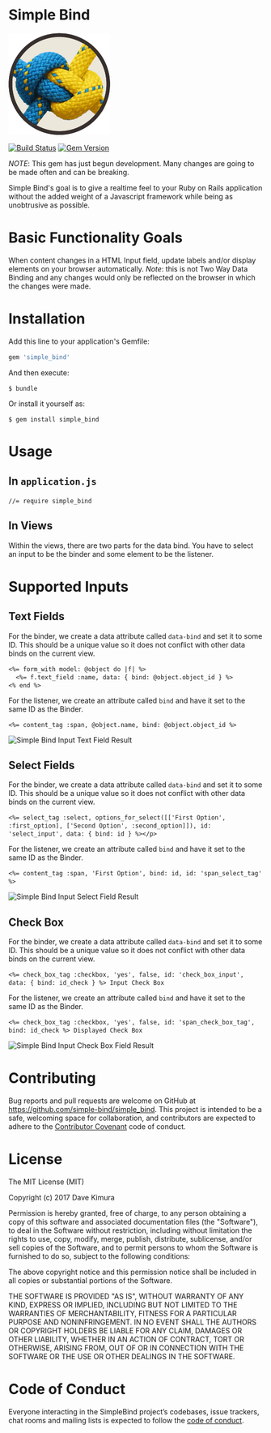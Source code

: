 # Simple Bind

![Simple Bind](images/profile.png)

[![Build Status](https://travis-ci.org/simple-bind/simple_bind.svg?branch=master)](https://travis-ci.org/simple-bind/simple_bind)
[![Gem Version](https://badge.fury.io/rb/simple_bind.svg)](https://badge.fury.io/rb/simple_bind)

*NOTE*: This gem has just begun development. Many changes are going to be made often and can be breaking.

Simple Bind's goal is to give a realtime feel to your Ruby on Rails application without the added weight of a Javascript framework while being as unobtrusive as possible.

# Basic Functionality Goals

When content changes in a HTML Input field, update labels and/or display elements on your browser automatically. *Note*: this is not Two Way Data Binding and any changes would only be reflected on the browser in which the changes were made.

# Installation

Add this line to your application's Gemfile:

```ruby
gem 'simple_bind'
```

And then execute:

    $ bundle

Or install it yourself as:

    $ gem install simple_bind

# Usage

## In `application.js`

    //= require simple_bind

## In Views

Within the views, there are two parts for the data bind. You have to select an input to be the binder and some element to be the listener.

# Supported Inputs

## Text Fields

For the binder, we create a data attribute called `data-bind` and set it to some ID. This should be a unique value so it does not conflict with other data binds on the current view.

    <%= form_with model: @object do |f| %>
      <%= f.text_field :name, data: { bind: @object.object_id } %>
    <% end %>

For the listener, we create an attribute called `bind` and have it set to the same ID as the Binder.

    <%= content_tag :span, @object.name, bind: @object.object_id %>

![Simple Bind Input Text Field Result](https://github.com/simple-bind/simple_bind/raw/master/images/input_text_field_result.gif)

## Select Fields

For the binder, we create a data attribute called `data-bind` and set it to some ID. This should be a unique value so it does not conflict with other data binds on the current view.

    <%= select_tag :select, options_for_select([['First Option', :first_option], ['Second Option', :second_option]]), id: 'select_input', data: { bind: id } %></p>

For the listener, we create an attribute called `bind` and have it set to the same ID as the Binder.

    <%= content_tag :span, 'First Option', bind: id, id: 'span_select_tag' %>


![Simple Bind Input Select Field Result](https://github.com/simple-bind/simple_bind/raw/master/images/input_select_field_result.gif)

## Check Box

For the binder, we create a data attribute called `data-bind` and set it to some ID. This should be a unique value so it does not conflict with other data binds on the current view.

    <%= check_box_tag :checkbox, 'yes', false, id: 'check_box_input', data: { bind: id_check } %> Input Check Box

For the listener, we create an attribute called `bind` and have it set to the same ID as the Binder.

    <%= check_box_tag :checkbox, 'yes', false, id: 'span_check_box_tag', bind: id_check %> Displayed Check Box

![Simple Bind Input Check Box Field Result](https://github.com/simple-bind/simple_bind/raw/master/images/input_check_box_result.gif)  

# Contributing

Bug reports and pull requests are welcome on GitHub at https://github.com/simple-bind/simple_bind. This project is intended to be a safe, welcoming space for collaboration, and contributors are expected to adhere to the [Contributor Covenant](http://contributor-covenant.org) code of conduct.

# License

The MIT License (MIT)

Copyright (c) 2017 Dave Kimura

Permission is hereby granted, free of charge, to any person obtaining a copy
of this software and associated documentation files (the "Software"), to deal
in the Software without restriction, including without limitation the rights
to use, copy, modify, merge, publish, distribute, sublicense, and/or sell
copies of the Software, and to permit persons to whom the Software is
furnished to do so, subject to the following conditions:

The above copyright notice and this permission notice shall be included in
all copies or substantial portions of the Software.

THE SOFTWARE IS PROVIDED "AS IS", WITHOUT WARRANTY OF ANY KIND, EXPRESS OR
IMPLIED, INCLUDING BUT NOT LIMITED TO THE WARRANTIES OF MERCHANTABILITY,
FITNESS FOR A PARTICULAR PURPOSE AND NONINFRINGEMENT. IN NO EVENT SHALL THE
AUTHORS OR COPYRIGHT HOLDERS BE LIABLE FOR ANY CLAIM, DAMAGES OR OTHER
LIABILITY, WHETHER IN AN ACTION OF CONTRACT, TORT OR OTHERWISE, ARISING FROM,
OUT OF OR IN CONNECTION WITH THE SOFTWARE OR THE USE OR OTHER DEALINGS IN
THE SOFTWARE.


# Code of Conduct

Everyone interacting in the SimpleBind project’s codebases, issue trackers, chat rooms and mailing lists is expected to follow the [code of conduct](https://github.com/simple-bind/simple_bind/blob/master/CODE_OF_CONDUCT.md).